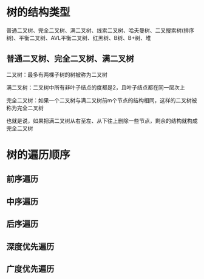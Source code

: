 # 树的结构类型
普通二叉树、完全二叉树、满二叉树、线索二叉树、哈夫曼树、二叉搜索树(排序树)、平衡二叉树、AVL平衡二叉树、红黑树、B树、B+树、堆

## 普通二叉树、完全二叉树、满二叉树
二叉树：最多有两棵子树的树被称为二叉树

满二叉树：二叉树中所有非叶子结点的度都是2，且叶子结点都在同一层次上

完全二叉树：如果一个二叉树与满二叉树前m个节点的结构相同，这样的二叉树被称为完全二叉树

也就是说，如果把满二叉树从右至左、从下往上删除一些节点，剩余的结构就构成完全二叉树



# 树的遍历顺序

## 前序遍历

## 中序遍历

## 后序遍历

## 深度优先遍历

## 广度优先遍历